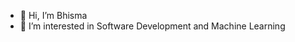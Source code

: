 - 👋 Hi, I’m Bhisma
- 👀 I’m interested in Software Development and Machine Learning

<!---
ostibhisma/ostibhisma is a ✨ special ✨ repository because its `README.md` (this file) appears on your GitHub profile.
You can click the Preview link to take a look at your changes.
--->
